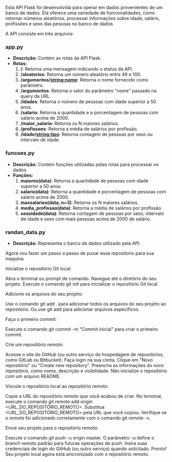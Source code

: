 Esta API Flask foi desenvolvida para operar em dados provenientes de um banco de dados. Ela oferece uma variedade de funcionalidades, como retornar números aleatórios, processar informações sobre idade, salário, profissões e sexo das pessoas no banco de dados.

A API consiste em três arquivos:

### app.py
- **Descrição:** Contém as rotas da API Flask.
- **Rotas:**
  1. **/**: Retorna uma mensagem indicando o status da API.
  2. **/aleatorios**: Retorna um número aleatório entre 49 e 100.
  3. **/argumentos/<string:nome>**: Retorna o nome fornecido como parâmetro.
  4. **/argumentos**: Retorna o valor do parâmetro "nome" passado na query da URL.
  5. **/idades**: Retorna o número de pessoas com idade superior a 50 anos.
  6. **/salario**: Retorna a quantidade e a porcentagem de pessoas com salário acima de 2000.
  7. **/maior_salario**: Retorna os N maiores salários.
  8. **/profissoes**: Retorna a média de salários por profissão.
  9. **/idade/<string:tipo>**: Retorna contagem de pessoas por sexo ou intervalo de idade.

### funcoes.py
- **Descrição:** Contém funções utilizadas pelas rotas para processar os dados.
- **Funções:**
  1. **maiores(data)**: Retorna a quantidade de pessoas com idade superior a 50 anos.
  2. **salario(data)**: Retorna a quantidade e porcentagem de pessoas com salário acima de 2000.
  3. **maxsalarios(data, n=3)**: Retorna os N maiores salários.
  4. **media_profissao(data)**: Retorna a média de salários por profissão.
  5. **sexoidade(data)**: Retorna contagem de pessoas por sexo, intervalo de idade e sexo com mais pessoas acima de 2000 de salário.

### randan_data.py
- **Descrição:** Representa o banco de dados utilizado pela API.

Agora vou fazer um passo a passo de puxar esse repositorio para sua maquina

Inicialize o repositório Git local:

Abra o terminal ou prompt de comando.
Navegue até o diretório do seu projeto.
Execute o comando git init para inicializar o repositório Git local.

Adicione os arquivos do seu projeto:

Use o comando git add . para adicionar todos os arquivos do seu projeto ao repositório.
Ou use git add <arquivo> para adicionar arquivos específicos.

Faça o primeiro commit:

Execute o comando git commit -m "Commit inicial" para criar o primeiro commit.

Crie um repositório remoto:

Acesse o site do GitHub (ou outro serviço de hospedagem de repositórios, como GitLab ou Bitbucket).
Faça login na sua conta.
Clique em "Novo repositório" ou "Create new repository".
Preencha as informações do novo repositório, como nome, descrição e visibilidade.
Não inicialize o repositório com um arquivo README.

Vincule o repositório local ao repositório remoto:

Copie a URL do repositório remoto que você acabou de criar.
No terminal, execute o comando git remote add origin <URL_DO_REPOSITÓRIO_REMOTO>.
Substitua <URL_DO_REPOSITÓRIO_REMOTO> pela URL que você copiou.
Verifique se o remote foi adicionado corretamente com o comando git remote -v.

Envie seu projeto para o repositório remoto:

Execute o comando git push -u origin master.
O parâmetro -u define o branch remoto padrão para futuras operações de push.
Insira suas credenciais de login do GitHub (ou outro serviço) quando solicitado.
Pronto! Seu projeto local agora está sincronizado com o repositório remoto. 